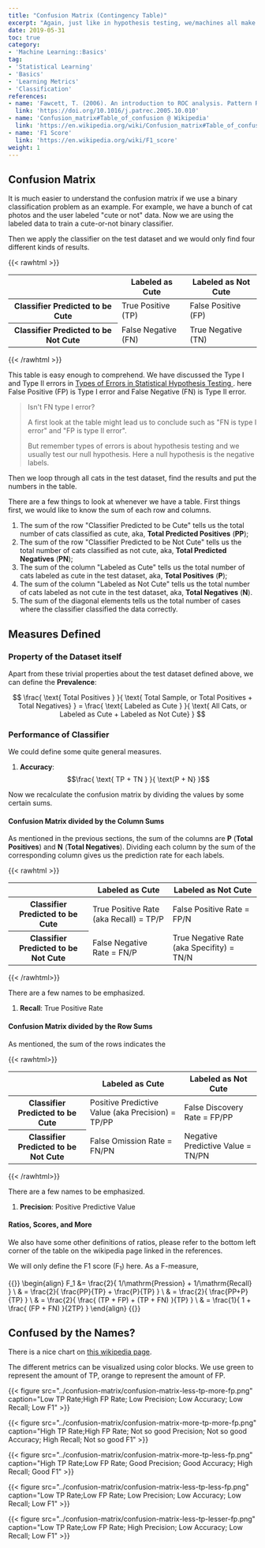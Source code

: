 ```yaml
---
title: "Confusion Matrix (Contingency Table)"
excerpt: "Again, just like in hypothesis testing, we/machines all make mistakes. The question is, what kind of mistakes."
date: 2019-05-31
toc: true
category:
- 'Machine Learning::Basics'
tag:
- 'Statistical Learning'
- 'Basics'
- 'Learning Metrics'
- 'Classification'
references:
- name: 'Fawcett, T. (2006). An introduction to ROC analysis. Pattern Recognition Letters, 27(8), 861–874.'
  link: 'https://doi.org/10.1016/j.patrec.2005.10.010'
- name: 'Confusion_matrix#Table_of_confusion @ Wikipedia'
  link: 'https://en.wikipedia.org/wiki/Confusion_matrix#Table_of_confusion'
- name: 'F1 Score'
  link: 'https://en.wikipedia.org/wiki/F1_score'
weight: 1
---
```



## Confusion Matrix

It is much easier to understand the confusion matrix if we use a binary classification problem as an example. For example, we have a bunch of cat photos and the user labeled "cute or not" data. Now we are using the labeled data to train a cute-or-not binary classifier.

Then we apply the classifier on the test dataset and we would only find four different kinds of results.

{{< rawhtml >}}
<table class="table">
  <thead>
    <tr>
      <th></th>
      <th>Labeled as Cute</th>
      <th>Labeled as Not Cute</th>
    </tr>
  </thead>
  <tbody>
    <tr>
      <th>Classifier Predicted to be Cute</th>
      <td>True Positive (TP)</td>
      <td>False Positive (FP)</td>
    </tr>
    <tr>
      <th>Classifier Predicted to be Not Cute</th>
      <td>False Negative (FN)</td>
      <td>True Negative (TN)</td>
    </tr>
  </tbody>
</table>
{{< /rawhtml >}}

This table is easy enough to comprehend. We have discussed the Type I and Type II errors in [Types of Errors in Statistical Hypothesis Testing
](/wiki/statistical-hypothesis-testing/type-1-error-and-type-2-error/). here False Positive (FP) is Type I error and False Negative (FN) is Type II error.

> Isn't FN type I error?
>
> A first look at the table might lead us to conclude such as "FN is type I error" and "FP is type II error".
>
> But remember types of errors is about hypothesis testing and we usually test our null hypothesis. Here a null hypothesis is the negative labels.

Then we loop through all cats in the test dataset, find the results and put the numbers in the table.

There are a few things to look at whenever we have a table. First things first, we would like to know the sum of each row and columns.

1. The sum of the row "Classifier Predicted to be Cute" tells us the total number of cats classified as cute, aka, **Total Predicted Positives** (**PP**);
2. The sum of the row "Classifier Predicted to be Not Cute" tells us the total number of cats classified as not cute, aka, **Total Predicted Negatives** (**PN**);
3. The sum of the column "Labeled as Cute" tells us the total number of cats labeled as cute in the test dataset, aka, **Total Positives** (**P**);
4. The sum of the column "Labeled as Not Cute" tells us the total number of cats labeled as not cute in the test dataset, aka, **Total Negatives** (**N**).
5. The sum of the diagonal elements tells us the total number of cases where the classifier classified the data correctly.

## Measures Defined

### Property of the Dataset itself

Apart from these trivial properties about the test dataset defined above, we can define the **Prevalence**:

$$
\frac{ \text{ Total Positives } }{ \text{ Total Sample, or Total Positives + Total Negatives} } = \frac{ \text{ Labeled as Cute } }{ \text{ All Cats, or Labeled as Cute + Labeled as Not Cute} }
$$

### Performance of Classifier

We could define some quite general measures.

1. **Accuracy**:
  $$\frac{ \text{ TP + TN } }{ \text{P + N} }$$

Now we recalculate the confusion matrix by dividing the values by some certain sums.


#### Confusion Matrix divided by the Column Sums

As mentioned in the previous sections, the sum of the columns are **P** (**Total Positives**) and **N** (**Total Negatives**). Dividing each column by the sum of the corresponding column gives us the prediction rate for each labels.

{{< rawhtml >}}
<table class="table">
  <thead>
    <tr>
      <th></th>
      <th>Labeled as Cute</th>
      <th>Labeled as Not Cute</th>
    </tr>
  </thead>
  <tbody>
    <tr>
      <th>Classifier Predicted to be Cute</th>
      <td>True Positive Rate (aka Recall) = TP/P</td>
      <td>False Positive Rate = FP/N</td>
    </tr>
    <tr>
      <th>Classifier Predicted to be Not Cute</th>
      <td>False Negative Rate = FN/P</td>
      <td>True Negative Rate (aka Specifity) = TN/N</td>
    </tr>
  </tbody>
</table>
{{< /rawhtml>}}


There are a few names to be emphasized.

1. **Recall**: True Positive Rate

#### Confusion Matrix divided by the Row Sums

As mentioned, the sum of the rows indicates the

{{< rawhtml>}}
<table class="table">
  <thead>
    <tr>
      <th></th>
      <th>Labeled as Cute</th>
      <th>Labeled as Not Cute</th>
    </tr>
  </thead>
  <tbody>
    <tr>
      <th>Classifier Predicted to be Cute</th>
      <td>Positive Predictive Value (aka Precision) = TP/PP</td>
      <td>False Discovery Rate = FP/PP</td>
    </tr>
    <tr>
      <th>Classifier Predicted to be Not Cute</th>
      <td>False Omission Rate = FN/PN</td>
      <td>Negative Predictive Value = TN/PN</td>
    </tr>
  </tbody>
</table>
{{< /rawhtml>}}

There are a few names to be emphasized.

1. **Precision**: Positive Predictive Value

#### Ratios, Scores, and More


We also have some other definitions of ratios, please refer to the bottom left corner of the table on the wikipedia page linked in the references.

We will only define the F1 score ($\mathrm F_1$) here. As a F-measure,

{{<m>}}
\begin{align}
F_1 &= \frac{2}{ 1/\mathrm{Pression} + 1/\mathrm{Recall} } \\
& = \frac{2}{ \frac{PP}{TP} + \frac{P}{TP} } \\
& = \frac{2}{ \frac{PP+P}{TP} } \\
& = \frac{2}{ \frac{ (TP + FP) + (TP + FN) }{TP} } \\
& = \frac{1}{ 1 + \frac{ (FP + FN) }{2TP} }
\end{align}
{{</m>}}

## Confused by the Names?

There is a nice chart on [this wikipedia page](https://commons.wikimedia.org/wiki/File:Precisionrecall.svg).

The different metrics can be visualized using color blocks. We use green to represent the amount of TP, orange to represent the amount of FP.

{{< figure src="../confusion-matrix/confusion-matrix-less-tp-more-fp.png" caption="Low TP Rate;High FP Rate; Low Precision; Low Accuracy; Low Recall; Low F1" >}}


{{< figure src="../confusion-matrix/confusion-matrix-more-tp-more-fp.png" caption="High TP Rate;High FP Rate; Not so good Precision; Not so good Accuracy; High Recall; Not so good F1" >}}

{{< figure src="../confusion-matrix/confusion-matrix-more-tp-less-fp.png" caption="High TP Rate;Low FP Rate; Good Precision; Good Accuracy; High Recall; Good F1" >}}

{{< figure src="../confusion-matrix/confusion-matrix-less-tp-less-fp.png" caption="Low TP Rate;Low FP Rate; Low Precision; Low Accuracy; Low Recall; Low F1" >}}

{{< figure src="../confusion-matrix/confusion-matrix-less-tp-lesser-fp.png" caption="Low TP Rate;Low FP Rate; High Precision; Low Accuracy; Low Recall; Low F1" >}}








